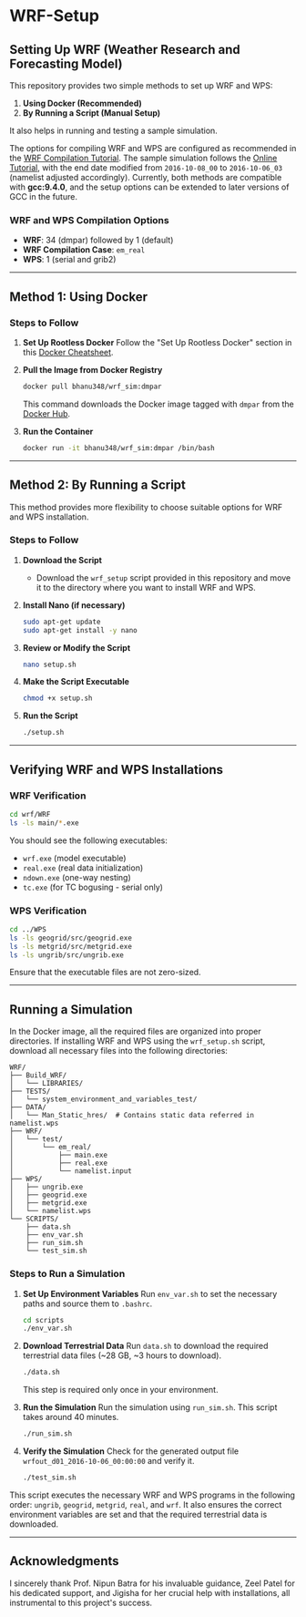 # WRF-Setup

## Setting Up WRF (Weather Research and Forecasting Model)

This repository provides two simple methods to set up WRF and WPS:
1. **Using Docker (Recommended)**
2. **By Running a Script (Manual Setup)**

It also helps in running and testing a sample simulation.

The options for compiling WRF and WPS are configured as recommended in the [WRF Compilation Tutorial](https://www2.mmm.ucar.edu/wrf/OnLineTutorial/compilation_tutorial.php). The sample simulation follows the [Online Tutorial](https://www2.mmm.ucar.edu/wrf/OnLineTutorial/CASES/SingleDomain/index.php), with the end date modified from `2016-10-08_00` to `2016-10-06_03` (namelist adjusted accordingly). Currently, both methods are compatible with **gcc:9.4.0**, and the setup options can be extended to later versions of GCC in the future.

### WRF and WPS Compilation Options
- **WRF**: 34 (dmpar) followed by 1 (default)
- **WRF Compilation Case**: `em_real`
- **WPS**: 1 (serial and grib2)

---
## Method 1: Using Docker
### Steps to Follow
1. **Set Up Rootless Docker**
   Follow the "Set Up Rootless Docker" section in this [Docker Cheatsheet](https://patel-zeel.github.io/blog/posts/docker_cheatsheet.html).

2. **Pull the Image from Docker Registry**
   ```bash
   docker pull bhanu348/wrf_sim:dmpar
   ```
   This command downloads the Docker image tagged with `dmpar` from the [Docker Hub](https://hub.docker.com/repository/docker/bhanu348/wrf_image/general).

3. **Run the Container**
   ```bash
   docker run -it bhanu348/wrf_sim:dmpar /bin/bash
   ```

---

## Method 2: By Running a Script

This method provides more flexibility to choose suitable options for WRF and WPS installation.

### Steps to Follow

1. **Download the Script**
   - Download the `wrf_setup` script provided in this repository and move it to the directory where you want to install WRF and WPS.

2. **Install Nano (if necessary)**
   ```bash
   sudo apt-get update
   sudo apt-get install -y nano
   ```

3. **Review or Modify the Script**
   ```bash
   nano setup.sh
   ```

4. **Make the Script Executable**
   ```bash
   chmod +x setup.sh
   ```

5. **Run the Script**
   ```bash
   ./setup.sh
   ```

---

## Verifying WRF and WPS Installations

### WRF Verification
```bash
cd wrf/WRF
ls -ls main/*.exe
```
You should see the following executables:
- `wrf.exe` (model executable)
- `real.exe` (real data initialization)
- `ndown.exe` (one-way nesting)
- `tc.exe` (for TC bogusing - serial only)

### WPS Verification
```bash
cd ../WPS
ls -ls geogrid/src/geogrid.exe
ls -ls metgrid/src/metgrid.exe
ls -ls ungrib/src/ungrib.exe
```
Ensure that the executable files are not zero-sized.

---

## Running a Simulation

In the Docker image, all the required files are organized into proper directories. If installing WRF and WPS using the `wrf_setup.sh` script, download all necessary files into the following directories:

```
WRF/
├── Build_WRF/
│   └── LIBRARIES/
├── TESTS/
│   └── system_environment_and_variables_test/
├── DATA/
│   └── Man_Static_hres/  # Contains static data referred in namelist.wps
├── WRF/
│   └── test/
│       └── em_real/
│           ├── main.exe
│           ├── real.exe
│           └── namelist.input
├── WPS/
│   ├── ungrib.exe
│   ├── geogrid.exe
│   ├── metgrid.exe
│   └── namelist.wps
└── SCRIPTS/
    ├── data.sh
    ├── env_var.sh
    ├── run_sim.sh
    └── test_sim.sh
```

### Steps to Run a Simulation

1. **Set Up Environment Variables**
   Run `env_var.sh` to set the necessary paths and source them to `.bashrc`.
   ```bash
   cd scripts
   ./env_var.sh
   ```

2. **Download Terrestrial Data**
   Run `data.sh` to download the required terrestrial data files (~28 GB, ~3 hours to download).
   ```bash
   ./data.sh
   ```
   This step is required only once in your environment.

3. **Run the Simulation**
   Run the simulation using `run_sim.sh`. This script takes around 40 minutes.
   ```bash
   ./run_sim.sh
   ```

4. **Verify the Simulation**
   Check for the generated output file `wrfout_d01_2016-10-06_00:00:00` and verify it.
   ```bash
   ./test_sim.sh
   ```

This script executes the necessary WRF and WPS programs in the following order: `ungrib`, `geogrid`, `metgrid`, `real`, and `wrf`. It also ensures the correct environment variables are set and that the required terrestrial data is downloaded.

---

## Acknowledgments
I sincerely thank Prof. Nipun Batra for his invaluable guidance, Zeel Patel for his dedicated support, and Jigisha for her crucial help with installations, all instrumental to this project's success.

